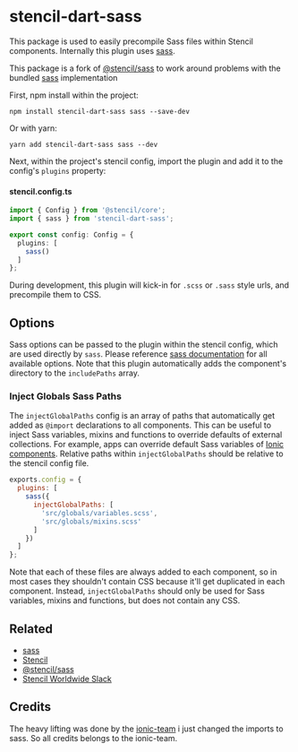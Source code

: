 # stencil-dart-sass


This package is used to easily precompile Sass files within Stencil components. Internally this plugin uses [sass](https://www.npmjs.com/package/sass).

This package is a fork of [@stencil/sass](https://github.com/ionic-team/stencil-sass) to work around problems with the bundled [sass](https://www.npmjs.com/package/sass) implementation

First, npm install within the project:

```
npm install stencil-dart-sass sass --save-dev
```

Or with yarn:
```
yarn add stencil-dart-sass sass --dev
```

Next, within the project's stencil config, import the plugin and add it to the config's `plugins` property:

#### stencil.config.ts
```ts
import { Config } from '@stencil/core';
import { sass } from 'stencil-dart-sass';

export const config: Config = {
  plugins: [
    sass()
  ]
};
```

During development, this plugin will kick-in for `.scss` or `.sass` style urls, and precompile them to CSS.


## Options

Sass options can be passed to the plugin within the stencil config, which are used directly by `sass`. Please reference [sass documentation](https://www.npmjs.com/package/sass) for all available options. Note that this plugin automatically adds the component's directory to the `includePaths` array.


### Inject Globals Sass Paths

The `injectGlobalPaths` config is an array of paths that automatically get added as `@import` declarations to all components. This can be useful to inject Sass variables, mixins and functions to override defaults of external collections. For example, apps can override default Sass variables of [Ionic components](https://www.npmjs.com/package/@ionic/core). Relative paths within `injectGlobalPaths` should be relative to the stencil config file.

```js
exports.config = {
  plugins: [
    sass({
      injectGlobalPaths: [
        'src/globals/variables.scss',
        'src/globals/mixins.scss'
      ]
    })
  ]
};
```

Note that each of these files are always added to each component, so in most cases they shouldn't contain CSS because it'll get duplicated in each component. Instead, `injectGlobalPaths` should only be used for Sass variables, mixins and functions, but does not contain any CSS.


## Related

* [sass](https://www.npmjs.com/package/sass)
* [Stencil](https://stenciljs.com/)
* [@stencil/sass](https://www.npmjs.com/package/@stencil/sass)
* [Stencil Worldwide Slack](https://stencil-worldwide.slack.com)

## Credits

The heavy lifting was done by the [ionic-team](https://github.com/ionic-team) i just changed the imports to sass.
So all credits belongs to the ionic-team.
